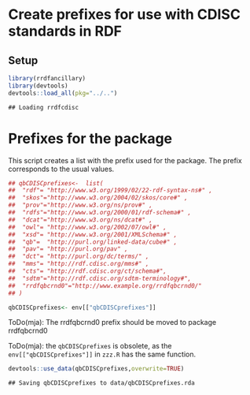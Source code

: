 Create prefixes for use with CDISC standards in RDF
===================================================

Setup
-----

``` r
library(rrdfancillary)
library(devtools)
devtools::load_all(pkg="../..")
```

    ## Loading rrdfcdisc

Prefixes for the package
========================

This script creates a list with the prefix used for the package. The prefix corresponds to the usual values.

``` r
## qbCDISCprefixes<-  list(
##  "rdf"= "http://www.w3.org/1999/02/22-rdf-syntax-ns#" ,
##  "skos"="http://www.w3.org/2004/02/skos/core#" ,
##  "prov"="http://www.w3.org/ns/prov#" ,
##  "rdfs"="http://www.w3.org/2000/01/rdf-schema#" ,
##  "dcat"="http://www.w3.org/ns/dcat#" ,
##  "owl"= "http://www.w3.org/2002/07/owl#" ,
##  "xsd"= "http://www.w3.org/2001/XMLSchema#" ,
##  "qb"=  "http://purl.org/linked-data/cube#" ,
##  "pav"= "http://purl.org/pav" ,
##  "dct"= "http://purl.org/dc/terms/" ,
##  "mms"= "http://rdf.cdisc.org/mms#" ,
##  "cts"= "http://rdf.cdisc.org/ct/schema#",
##  "sdtm"="http://rdf.cdisc.org/sdtm-terminology#",
##  "rrdfqbcrnd0"="http://www.example.org/rrdfqbcrnd0/"
## ) 

qbCDISCprefixes<- env[["qbCDISCprefixes"]]
```

ToDo(mja): The rrdfqbcrnd0 prefix should be moved to package rrdfqbcrnd0

ToDo(mja): the `qbCDISCprefixes` is obsolete, as the `env[["qbCDISCprefixes"]]` in `zzz.R` has the same function.

``` r
devtools::use_data(qbCDISCprefixes,overwrite=TRUE)
```

    ## Saving qbCDISCprefixes to data/qbCDISCprefixes.rda

